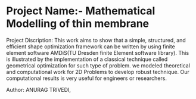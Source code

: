 # Project Name:- Mathematical Modelling of thin membrane

Project Discription: This work aims to show that a simple, structured, and efficient shape optimization framework can be written by using finite element software AMDiS(TU Dresden finite Element software library). This is illustrated by the implementation of a classical technique called geometrical optimization for such type of problem. we modeled theoretical and computational work for 2D Problems to develop robust technique. Our computational results is very useful for engineers or researchers.

Author: ANURAG TRIVEDI, 
